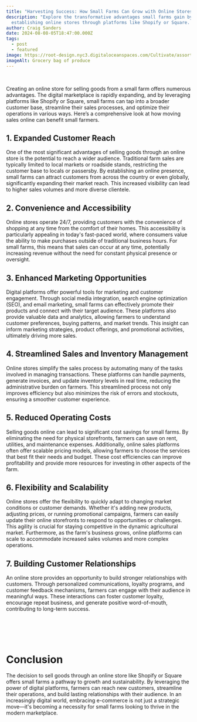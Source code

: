 ```yaml
---
title: "Harvesting Success: How Small Farms Can Grow with Online Stores"
description: "Explore the transformative advantages small farms gain by
  establishing online stores through platforms like Shopify or Square. "
author: Craig Sanders
date: 2024-08-08-05T18:47:00.000Z
tags:
  - post
  - featured
image: https://root-design.nyc3.digitaloceanspaces.com/Cultivate/assortment-different-fresh-vegetables%20(1).webp
imageAlt: Grocery bag of produce
---
```

<br>

Creating an online store for selling goods from a small farm offers numerous advantages. The digital marketplace is rapidly expanding, and by leveraging platforms like Shopify or Square, small farms can tap into a broader customer base, streamline their sales processes, and optimize their operations in various ways. Here’s a comprehensive look at how moving sales online can benefit small farmers.



## 1. Expanded Customer Reach

One of the most significant advantages of selling goods through an online store is the potential to reach a wider audience. Traditional farm sales are typically limited to local markets or roadside stands, restricting the customer base to locals or passersby. By establishing an online presence, small farms can attract customers from across the country or even globally, significantly expanding their market reach. This increased visibility can lead to higher sales volumes and more diverse clientele.



## 2. Convenience and Accessibility

Online stores operate 24/7, providing customers with the convenience of shopping at any time from the comfort of their homes. This accessibility is particularly appealing in today's fast-paced world, where consumers value the ability to make purchases outside of traditional business hours. For small farms, this means that sales can occur at any time, potentially increasing revenue without the need for constant physical presence or oversight.



## 3. Enhanced Marketing Opportunities

Digital platforms offer powerful tools for marketing and customer engagement. Through social media integration, search engine optimization (SEO), and email marketing, small farms can effectively promote their products and connect with their target audience. These platforms also provide valuable data and analytics, allowing farmers to understand customer preferences, buying patterns, and market trends. This insight can inform marketing strategies, product offerings, and promotional activities, ultimately driving more sales.



## 4. Streamlined Sales and Inventory Management

Online stores simplify the sales process by automating many of the tasks involved in managing transactions. These platforms can handle payments, generate invoices, and update inventory levels in real time, reducing the administrative burden on farmers. This streamlined process not only improves efficiency but also minimizes the risk of errors and stockouts, ensuring a smoother customer experience.



## 5. Reduced Operating Costs

Selling goods online can lead to significant cost savings for small farms. By eliminating the need for physical storefronts, farmers can save on rent, utilities, and maintenance expenses. Additionally, online sales platforms often offer scalable pricing models, allowing farmers to choose the services that best fit their needs and budget. These cost efficiencies can improve profitability and provide more resources for investing in other aspects of the farm.



## 6. Flexibility and Scalability

Online stores offer the flexibility to quickly adapt to changing market conditions or customer demands. Whether it's adding new products, adjusting prices, or running promotional campaigns, farmers can easily update their online storefronts to respond to opportunities or challenges. This agility is crucial for staying competitive in the dynamic agricultural market. Furthermore, as the farm's business grows, online platforms can scale to accommodate increased sales volumes and more complex operations.



## 7. Building Customer Relationships

An online store provides an opportunity to build stronger relationships with customers. Through personalized communications, loyalty programs, and customer feedback mechanisms, farmers can engage with their audience in meaningful ways. These interactions can foster customer loyalty, encourage repeat business, and generate positive word-of-mouth, contributing to long-term success.

# <br>

# Conclusion

The decision to sell goods through an online store like Shopify or Square offers small farms a pathway to growth and sustainability. By leveraging the power of digital platforms, farmers can reach new customers, streamline their operations, and build lasting relationships with their audience. In an increasingly digital world, embracing e-commerce is not just a strategic move—it's becoming a necessity for small farms looking to thrive in the modern marketplace.
